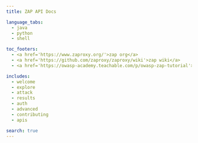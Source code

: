 ```yaml
---
title: ZAP API Docs

language_tabs:
  - java
  - python
  - shell

toc_footers:
  - <a href='https://www.zaproxy.org/'>zap org</a>
  - <a href='https://github.com/zaproxy/zaproxy/wiki'>zap wiki</a>
  - <a href='https://owasp-academy.teachable.com/p/owasp-zap-tutorial'>zap tutorials</a>

includes:
  - welcome
  - explore
  - attack
  - results
  - auth
  - advanced
  - contributing
  - apis

search: true
---
```

